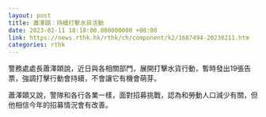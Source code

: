 ```yaml
---
layout: post
title: 蕭澤頤︰持續打擊水貨活動
date: 2023-02-11 18:18:00.000000000 +08:00
link: https://news.rthk.hk/rthk/ch/component/k2/1687494-20230211.htm
categories: rthk
---
```


警務處處長蕭澤頣說，近日與各相關部門，展開打擊水貨行動，暫時發出19張告票，強調打擊行動會持續，不會讓它有機會萌芽。

蕭澤頣又說，警隊和各行各業一樣，面對招募挑戰，認為和勞動人口減少有關，但他相信今年的招募情況會有改善。
